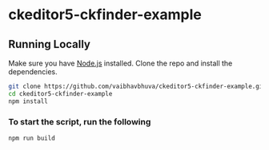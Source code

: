 # ckeditor5-ckfinder-example


## Running Locally

Make sure you have [Node.js](http://nodejs.org/) installed.
Clone the repo and install the dependencies.

```sh
git clone https://github.com/vaibhavbhuva/ckeditor5-ckfinder-example.git # or clone your own fork
cd ckeditor5-ckfinder-example
npm install
```

###  To start the script, run the following

``` npm run build ```